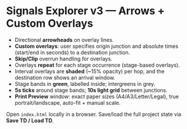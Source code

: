# Signals Explorer v3 — Arrows + Custom Overlays

- Directional **arrowheads** on overlay lines.
- **Custom overlays**: user specifies origin junction and absolute times (start/end in seconds) to a destination junction.
- **Skip/Clip** overrun handling for overlays.
- Overlays **repeat** for each stage occurrence (stage-based overlays).
- Interval overlays are **shaded** (~15% opacity) per hop, and the destination row shows an arrival window.
- Stage bands in **green**, labelled inside; intergreens in grey.
- **5s ticks** around stage bands; **10s light grid** between junctions.
- **Print Preview** window: exact paper sizes (A4/A3/Letter/Legal), true portrait/landscape, auto-fit + manual scale.

Open `index.html` locally in a browser. Save/load the full project state via **Save TD / Load TD**.
